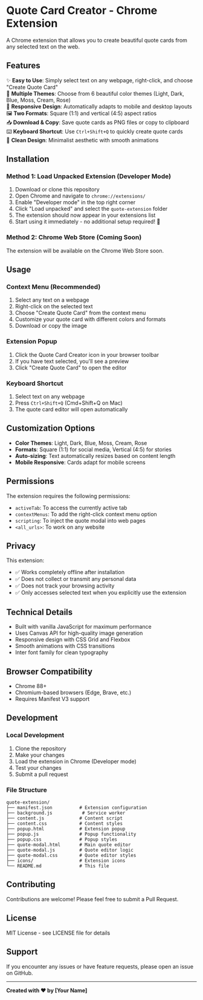 # Quote Card Creator - Chrome Extension

A Chrome extension that allows you to create beautiful quote cards from any selected text on the web.

## Features

✨ **Easy to Use**: Simply select text on any webpage, right-click, and choose "Create Quote Card"  
🎨 **Multiple Themes**: Choose from 6 beautiful color themes (Light, Dark, Blue, Moss, Cream, Rose)  
📱 **Responsive Design**: Automatically adapts to mobile and desktop layouts  
🖼️ **Two Formats**: Square (1:1) and vertical (4:5) aspect ratios  
📥 **Download & Copy**: Save quote cards as PNG files or copy to clipboard  
⌨️ **Keyboard Shortcut**: Use `Ctrl+Shift+Q` to quickly create quote cards  
🎯 **Clean Design**: Minimalist aesthetic with smooth animations  

## Installation

### Method 1: Load Unpacked Extension (Developer Mode)

1. Download or clone this repository  
2. Open Chrome and navigate to `chrome://extensions/`
3. Enable "Developer mode" in the top right corner
4. Click "Load unpacked" and select the `quote-extension` folder
5. The extension should now appear in your extensions list
6. Start using it immediately - no additional setup required! 🎉

### Method 2: Chrome Web Store (Coming Soon)

The extension will be available on the Chrome Web Store soon.

## Usage

### Context Menu (Recommended)
1. Select any text on a webpage
2. Right-click on the selected text
3. Choose "Create Quote Card" from the context menu
4. Customize your quote card with different colors and formats
5. Download or copy the image

### Extension Popup
1. Click the Quote Card Creator icon in your browser toolbar
2. If you have text selected, you'll see a preview
3. Click "Create Quote Card" to open the editor

### Keyboard Shortcut
1. Select text on any webpage
2. Press `Ctrl+Shift+Q` (Cmd+Shift+Q on Mac)
3. The quote card editor will open automatically

## Customization Options

- **Color Themes**: Light, Dark, Blue, Moss, Cream, Rose
- **Formats**: Square (1:1) for social media, Vertical (4:5) for stories
- **Auto-sizing**: Text automatically resizes based on content length
- **Mobile Responsive**: Cards adapt for mobile screens

## Permissions

The extension requires the following permissions:

- `activeTab`: To access the currently active tab
- `contextMenus`: To add the right-click context menu option
- `scripting`: To inject the quote modal into web pages
- `<all_urls>`: To work on any website

## Privacy

This extension:
- ✅ Works completely offline after installation
- ✅ Does not collect or transmit any personal data
- ✅ Does not track your browsing activity
- ✅ Only accesses selected text when you explicitly use the extension

## Technical Details

- Built with vanilla JavaScript for maximum performance
- Uses Canvas API for high-quality image generation
- Responsive design with CSS Grid and Flexbox
- Smooth animations with CSS transitions
- Inter font family for clean typography

## Browser Compatibility

- Chrome 88+
- Chromium-based browsers (Edge, Brave, etc.)
- Requires Manifest V3 support

## Development

### Local Development
1. Clone the repository
2. Make your changes
3. Load the extension in Chrome (Developer mode)
4. Test your changes
5. Submit a pull request

### File Structure
```
quote-extension/
├── manifest.json          # Extension configuration
├── background.js           # Service worker
├── content.js             # Content script
├── content.css            # Content styles
├── popup.html             # Extension popup
├── popup.js               # Popup functionality
├── popup.css              # Popup styles
├── quote-modal.html       # Main quote editor
├── quote-modal.js         # Quote editor logic
├── quote-modal.css        # Quote editor styles
├── icons/                 # Extension icons
└── README.md              # This file
```

## Contributing

Contributions are welcome! Please feel free to submit a Pull Request.

## License

MIT License - see LICENSE file for details

## Support

If you encounter any issues or have feature requests, please open an issue on GitHub.

---

**Created with ❤️ by [Your Name]** 